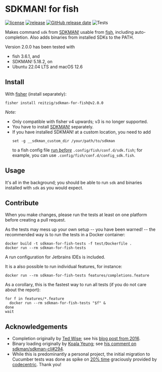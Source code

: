 # SDKMAN! for fish

[![license](https://img.shields.io/github/license/reitzig/sdkman-for-fish.svg)](https://github.com/reitzig/sdkman-for-fish/blob/master/LICENSE)
[![release](https://img.shields.io/github/release/reitzig/sdkman-for-fish.svg)](https://github.com/reitzig/sdkman-for-fish/releases/latest)
[![GitHub release date](https://img.shields.io/github/release-date/reitzig/sdkman-for-fish.svg)](https://github.com/reitzig/sdkman-for-fish/releases)
![Tests](https://github.com/reitzig/sdkman-for-fish/workflows/Tests/badge.svg?branch=master)

Makes command `sdk` from [SDKMAN!] usable from [fish], including auto-completion.
Also adds binaries from installed SDKs to the PATH.

Version 2.0.0 has been tested with 

 - fish 3.6.1, and 
 - SDKMAN! 5.18.2, on
 - Ubuntu 22.04 LTS and macOS 12.6

## Install

With [fisher] (install separately):

```
fisher install reitzig/sdkman-for-fish@v2.0.0
```

_Note:_ 

 - Only compatible with fisher v4 upwards; v3 is no longer supported.
 - You have to install [SDKMAN!] separately.
 - If you have installed SDKMAN! at a custom location, you need to add
   ```fish
   set -g __sdkman_custom_dir /your/path/to/sdkman
   ```
   to a fish config file
     [run _before_](https://fishshell.com/docs/current/language.html#configuration-files)
   `.config/fish/conf.d/sdk.fish`;
   for example, you can use `.config/fish/conf.d/config_sdk.fish`.


## Usage

It's all in the background; you should be able to run `sdk` and binaries installed
with `sdk` as you would expect.


## Contribute

When you make changes, 
please run the tests at least on one platform before creating a pull request.

As the tests may mess up your own setup
-- you have been warned! -- 
the recommended way is to run the tests in a Docker container:
 
```fish
docker build -t sdkman-for-fish-tests -f test/Dockerfile .
docker run --rm sdkman-for-fish-tests
```
   
A run configuration for Jetbrains IDEs is included.

It is a also possible to run individual features, for instance:

```fish
docker run --rm sdkman-for-fish-tests features/completions.feature
```

As a corollary, this is the fastest way to run all tests 
(if you do not care about the report):

```fish
for f in features/*.feature
  docker run --rm sdkman-for-fish-tests "$f" &
done
wait
```


## Acknowledgements

 * Completion originally by [Ted Wise](https://github.com/ctwise); see his
     [blog post from 2016](http://tedwise.com/2016/02/26/using-sdkman-with-the-fish-shell).
 * Binary loading originally by [Koala Yeung](https://github.com/yookoala);
     see [his comment on sdkman/sdkman-cli#294](https://github.com/sdkman/sdkman-cli/issues/294#issuecomment-318252058).
 * While this is predominantly a personal project,
   the initial migration to Cucumber tests was done as spike on
     [20% time](https://en.wikipedia.org/wiki/20%25_Project) 
   graciously provided by 
     [codecentric](https://codecentric.de).
   Thank you!

[SDKMAN!]: https://github.com/sdkman/sdkman-cli
[fish]: https://fishshell.com/
[fisher]: https://github.com/jorgebucaran/fisher
[travis-link]: https://travis-ci.org/reitzig/sdkman-for-fish
[travis-badge]: https://travis-ci.org/reitzig/sdkman-for-fish.svg?branch=master

